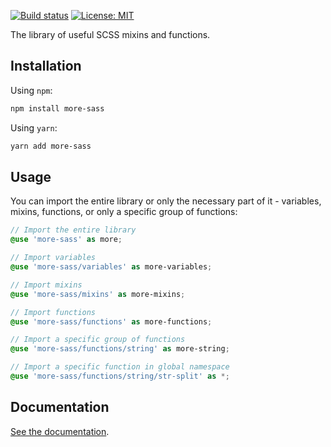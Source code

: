 [![Build status](https://github.com/MorevM/more-sass/workflows/Build/badge.svg)](https://github.com/MorevM/more-sass/actions?query=workflow%3ABuild)
[![License: MIT](https://img.shields.io/badge/License-MIT-yellow.svg)](https://opensource.org/licenses/MIT)

The library of useful SCSS mixins and functions.

## Installation

Using `npm`:

```bash
npm install more-sass
```

Using `yarn`:

```bash
yarn add more-sass
```

## Usage

You can import the entire library or only the necessary part of it - variables, mixins, functions, or only a specific group of functions:

```scss
// Import the entire library
@use 'more-sass' as more;

// Import variables
@use 'more-sass/variables' as more-variables;

// Import mixins
@use 'more-sass/mixins' as more-mixins;

// Import functions
@use 'more-sass/functions' as more-functions;

// Import a specific group of functions
@use 'more-sass/functions/string' as more-string;

// Import a specific function in global namespace
@use 'more-sass/functions/string/str-split' as *;
```

## Documentation

[See the documentation](https://morevm.github.io/more-sass/).
